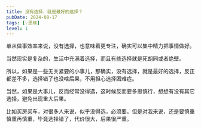 ```yaml
---
title: 没有选择，就是最好的选择？
pubDate: 2024-08-17
tags: [💡思维]
level: 1
---
```


单从做事效率来说，没有选择，也意味着更专注，确实可以集中精力把事情做好。

当然现实是复杂的，生活中充满着选择，而且有些选择就是死胡同或者绝壁。

所以，如果是一些无关紧要的小事儿，那确实，没有选择，就是最好的选择，反正都差不多，选择错了也没啥后果，不用担心选择困难症。

当然，如果是大事儿，反而经常没得选，这时候反而要多思慎行，想想有没有其它选择，避免出现重大后果。

比如买房买车，对很多人来说，似乎没得选，必须要。但是对我来说，还是要慎重慎重再慎重，毕竟选择错了，代价很大，后果很严重。
